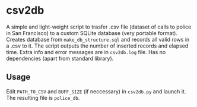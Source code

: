 # csv2db

A simple and light-weight script to trasfer .csv file (dataset of calls to police in San Francisco) to a custom SQLite database (very portable format). Creates database from `make_db_structure.sql` and records all valid rows in a .csv to it. The script outputs the number of inserted records and elapsed time. Extra info and error messages are in `csv2db.log` file. Has no dependencies (apart from standard library).

## Usage

Edit `PATH_TO_CSV` and `BUFF_SIZE` (if neccessary) in `csv2db.py` and launch it. The resulting file is `police_db`.
